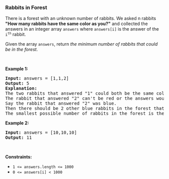 
<h3>Rabbits in Forest</h3>
<div><p>There is a forest with an unknown number of rabbits. We asked n rabbits <strong>"How many rabbits have the same color as you?"</strong> and collected the answers in an integer array <code>answers</code> where <code>answers[i]</code> is the answer of the <code>i<sup>th</sup></code> rabbit.</p>
<p>Given the array <code>answers</code>, return <em>the minimum number of rabbits that could be in the forest</em>.</p>
<p> </p>
<p><strong>Example 1:</strong></p>
<pre><strong>Input:</strong> answers = [1,1,2]
<strong>Output:</strong> 5
<strong>Explanation:</strong>
The two rabbits that answered "1" could both be the same color, say red.
The rabbit that answered "2" can't be red or the answers would be inconsistent.
Say the rabbit that answered "2" was blue.
Then there should be 2 other blue rabbits in the forest that didn't answer into the array.
The smallest possible number of rabbits in the forest is therefore 5: 3 that answered plus 2 that didn't.
</pre>
<p><strong>Example 2:</strong></p>
<pre><strong>Input:</strong> answers = [10,10,10]
<strong>Output:</strong> 11
</pre>
<p> </p>
<p><strong>Constraints:</strong></p>
<ul>
<li><code>1 &lt;= answers.length &lt;= 1000</code></li>
<li><code>0 &lt;= answers[i] &lt; 1000</code></li>
</ul>
</div>
